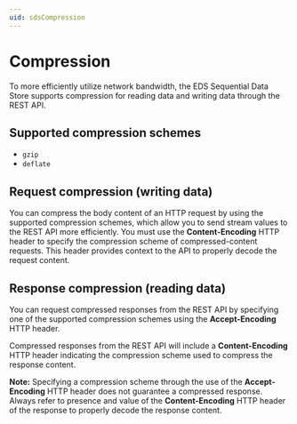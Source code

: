 ```yaml
---
uid: sdsCompression
---
```


Compression
===========

To more efficiently utilize network bandwidth, the EDS Sequential Data Store supports compression for reading data and writing data through the REST API.

Supported compression schemes
-----------------------------

- ``gzip``
- ``deflate``

Request compression (writing data)
----------------------------------

You can compress the body content of an HTTP request by using the supported compression schemes, which allow you to send stream values to the REST API more efficiently. 
You must use the **Content-Encoding** HTTP header to specify the compression scheme of compressed-content requests. This header provides context to the API to properly decode the request content.

Response compression (reading data)
----------------------------------

You can request compressed responses from the REST API by specifying one of the supported compression schemes using the **Accept-Encoding** HTTP header.

Compressed responses from the REST API will include a **Content-Encoding** HTTP header indicating the compression scheme used to compress the response content.

**Note:** Specifying a compression scheme through the use of the **Accept-Encoding** HTTP header does not guarantee a compressed response. Always refer to presence and value of the **Content-Encoding** HTTP header of the response to properly decode the response content.

